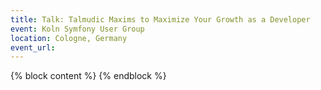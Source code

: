 ```yaml
---
title: Talk: Talmudic Maxims to Maximize Your Growth as a Developer
event: Koln Symfony User Group
location: Cologne, Germany
event_url: 
---
```

{% block content %}
{% endblock %}